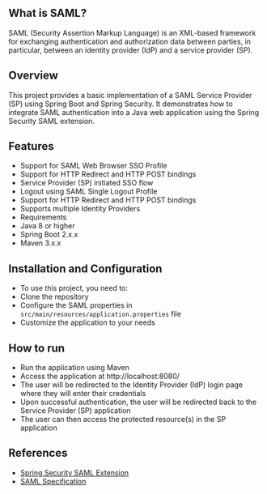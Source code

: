 ## What is SAML?
SAML (Security Assertion Markup Language) is an XML-based framework for exchanging authentication and authorization data between parties, in particular, between an identity provider (IdP) and a service provider (SP).

## Overview
This project provides a basic implementation of a SAML Service Provider (SP) using Spring Boot and Spring Security. It demonstrates how to integrate SAML authentication into a Java web application using the Spring Security SAML extension.

## Features
* Support for SAML Web Browser SSO Profile
* Support for HTTP Redirect and HTTP POST bindings
* Service Provider (SP) initiated SSO flow
* Logout using SAML Single Logout Profile
* Support for HTTP Redirect and HTTP POST bindings
* Supports multiple Identity Providers
* Requirements
* Java 8 or higher
* Spring Boot 2.x.x
* Maven 3.x.x 

## Installation and Configuration
* To use this project, you need to:
* Clone the repository
* Configure the SAML properties in `src/main/resources/application.properties` file
* Customize the application to your needs

## How to run
* Run the application using Maven 
* Access the application at http://localhost:8080/
* The user will be redirected to the Identity Provider (IdP) login page where they will enter their credentials
* Upon successful authentication, the user will be redirected back to the Service Provider (SP) application
* The user can then access the protected resource(s) in the SP application
## References
* [Spring Security SAML Extension](https://docs.spring.io/spring-security-saml/docs/current/reference/htmlsingle/)
* [SAML Specification](https://www.oasis-open.org/committees/tc_home.php?wg_abbrev=security)